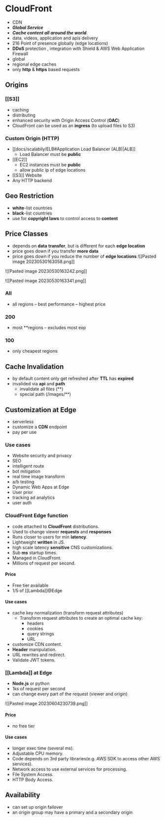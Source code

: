 # CloudFront
- CDN
- ***Global Service***
- ***Cache content all around the world***.
- data, videos, application and apis delivery
- 216 Point of presence globally (edge locations)
- **DDoS** protection , integration with Shield &  AWS Web Application Firewall
- global
- regional edge caches
- only **http** & **https** based requests

## Origins

### [[S3]]
- caching
- distributing
- enhanced security with Origin Access Control (**OAC**)
- CloudFront can be used as an **ingress** (to upload files to S3)

### Custom Origin (HTTP) 
-  [[docs/scalabily/ELB#Application Load Balancer (ALB)|ALB]]
	- Load Balancer must be **public** 
- [[EC2]] 
	- EC2 instances must be **public**
	- allow public ip of edge locations
- [[S3]] Website
- Any HTTP backend

## Geo Restriction
- **white**-list countries
- **black**-list countries
- use for **copyright laws** to control access to **content**

## Price Classes
- depends on **data** **transfer**, but is different for each **edge location**
- price goes down if you transfer **more data**
- price goes down if you reduce the number of **edge locations**
![[Pasted image 20230530163058.png]]

![[Pasted image 20230530163242.png]]

![[Pasted image 20230530163341.png]]
### All
- all regions – best performance – highest price

### 200
- most **regions – excludes most exp

### 100
- only cheapest regions 

## Cache Invalidation
- by default content only get refreshed after **TTL** has **expired**
- invalided via **api** and **path**
	- invalidate all files (*\*)
	- special path (/images/*\*)

## Customization at Edge
- serverless
- customize a **CDN** endpoint
- pay per use

### Use cases
- Website security and privacy
- SEO
- intelligent route
- bot mitigation
- real time image transform
- a/b testing
- Dynamic Web Apps at Edge
- User prior
- tracking ad analytics
- user auth 

### CloudFront Edge function
- code attached to **CloudFront** distributions.
- Used to change viewer **requests** and **responses**
- Runs closer to users for min **latency**.
- Lightweight **written** in JS.
- high scale latency **sensitive** CNS customizations.
- Sub **ms** startup times.
- Managed in CloudFront.
- Millions of request per second.

#### Price
- Free tier available
- 1/5 of [[Lambda]]@Edge

#### Use cases
- cache key normalization (transform request attributes)
	- Transform request attributes to create an optimal cache key:
		- headers
		- cookies
		- query strings
		- URL
- customize CDN content.
- **Header** manipulation.
- URL rewrites and redirect.
- Validate JWT tokens.


### [[Lambda]] at Edge
- **Node.js** or python
- 1ks of request per second
- can change every part of the request (viewer and origin)

![[Pasted image 20230604230739.png]]

#### Price
- no free tier

#### Use cases
- longer exec time (several ms).
- Adjustable CPU memory.
- Code depends on 3rd party libraries(e.g. AWS SDK to access other AWS services).
- Network access to use external services for processing.
- File System Access.
- HTTP Body Access.

## Availability
- can set up origin failover
- an origin group may have a primary and a secondary origin